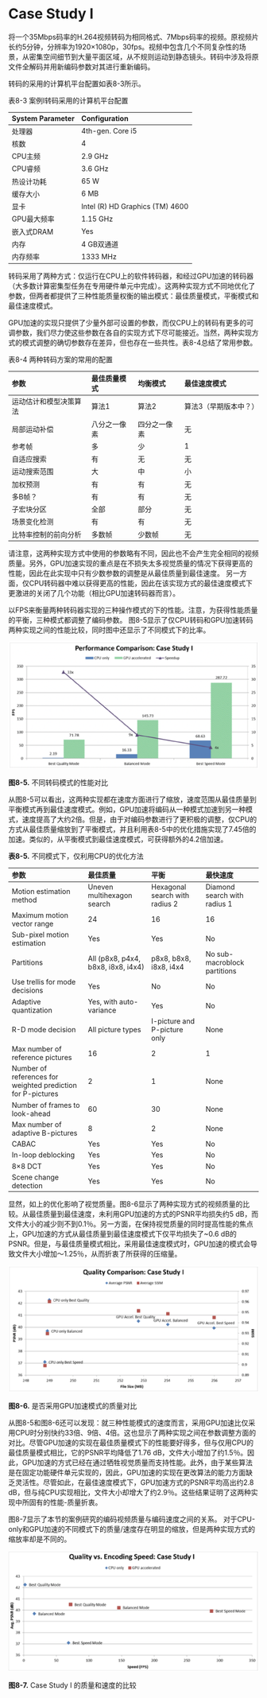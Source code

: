 # Case Study I
将一个35Mbps码率的H.264视频转码为相同格式、7Mbps码率的视频。原视频片长约5分钟，分辨率为1920×1080p，30fps。视频中包含几个不同复杂性的场景，从密集空间细节到大量平面区域，从不规则运动到静态镜头。转码中涉及将原文件全解码并用新编码参数对其进行重新编码。

转码的采用的计算机平台配置如表8-3所示。

表8-3 案例I转码采用的计算机平台配置

|System Parameter|Configuration| 
|:--------|:--------|
| 处理器 |4th-gen. Core i5|
| 核数 |  4  |
|CPU主频| 2.9 GHz  |
|CPU睿频| 3.6 GHz |
|热设计功耗| 65 W  |
|缓存大小| 6 MB  |
|显卡| Intel (R) HD Graphics (TM) 4600|
|GPU最大频率|1.15 GHz|
|嵌入式DRAM |Yes|
|内存|4 GB双通道|
|内存频率|1333 MHz| 

转码采用了两种方式：仅运行在CPU上的软件转码器，和经过GPU加速的转码器（大多数计算密集型任务在专用硬件单元中完成）。这两种实现方式不同地优化了参数，但两者都提供了三种性能质量权衡的输出模式：最佳质量模式，平衡模式和最佳速度模式。

GPU加速的实现只提供了少量外部可设置的参数，而仅CPU上的转码有更多的可调参数，我们尽力使这些参数在各自的实现方式下尽可能接近。当然，两种实现方式的模式调整的确切参数存在差异，但也存在一些共性。表8-4总结了常用参数。

表8-4 两种转码方案的常用的配置

|参数|最佳质量模式|均衡模式|最佳速度模式|
|:--------|:--------|:--------|:--------|
| 运动估计和模型决策算法 | 算法1 | 算法2 | 算法3（早期版本中？） |
| 局部运动补偿 | 八分之一像素 | 四分之一像素 | 无 |
| 参考帧 | 多 | 少 | 1 |
| 自适应搜索 | 有 | 无 | 无 |
| 运动搜索范围 | 大 | 中 | 小 |
| 加权预测 | 有 | 有 | 无 |
| 多B帧？ | 有 | 有 | 无  |
| 子宏块分区 | 全部 | 部分 | 无 |
| 场景变化检测 | 有 | 有 | 无 | 
| 比特率控制的前向分析 | 多数帧 | 少数帧 | 无 |

请注意，这两种实现方式中使用的参数略有不同，因此也不会产生完全相同的视频质量。另外，GPU加速实现的重点是在不损失太多视觉质量的情况下获得更高的性能，因此在此实现中只有少数参数的调整是从最佳质量到最佳速度。 另一方面，仅CPU转码器中难以获得更高的性能，因此在该实现方式的最佳速度模式下更激进的关闭了几个功能（相比GPU加速转码器而言）。

以FPS来衡量两种转码器实现的三种操作模式的下的性能。注意，为获得性能质量的平衡，三种模式都调整了编码参数。 图8-5显示了仅CPU转码和GPU加速转码两种实现之间的性能比较，同时图中还显示了不同模式下的比率。

![](../images/8_5.png)

**图8-5.** 不同转码模式的性能对比

从图8-5可以看出，这两种实现都在速度方面进行了缩放，速度范围从最佳质量到平衡模式再到最佳速度模式。例如，GPU加速将编码从一种模式加速到另一种模式，速度提高了大约2倍。但是，由于对编码参数进行了更积极的调整，仅CPU的方式从最佳质量缩放到了平衡模式，并且利用表8-5中的优化措施实现了7.45倍的加速。类似的，从平衡模式到最佳速度模式，可获得额外的4.2倍加速。

**表8-5.** 不同模式下，仅利用CPU的优化方法

| 参数 | 最佳质量  | 平衡 | 最快速度 |
|:---|:---|:---|:---|
| Motion estimation method  | Uneven multihexagon search  | Hexagonal search with radius 2  | Diamond search with radius 1  |
| Maximum motion vector range  | 24  | 16  | 16  |
| Sub-pixel motion estimation  | Yes  | Yes  | No  |
| Partitions  | All (p8x8, p4x4, b8x8, i8x8, i4x4)  | p8x8, b8x8, i8x8, i4x4  | No sub-macroblock partitions  |
| Use trellis for mode decisions  | Yes  | No  | No  |
| Adaptive quantization  | Yes, with auto-variance  | Yes  | No  |
| R-D mode decision  | All picture types  | I-picture and P-picture only  | None  |
| Max number of reference pictures | 16  |  2 |  1 |
| Number of references for weighted prediction for P-pictures  |  2 |  1 |  None |
|  Number of frames to look-ahead | 60  | 30  | None  |
| Max number of adaptive B-pictures  | 8  |  2 |  None |
| CABAC  | Yes  | Yes  |  No |
| In-loop deblocking | Yes  | Yes | No  |
| 8×8 DCT  | Yes  | Yes  | No  |
| Scene change detection  | Yes  | Yes  | No  |

显然，如上的优化影响了视觉质量。图8-6显示了两种实现方式的视频质量的比较。从最佳质量到最佳速度，未利用GPU加速的方式的PSNR平均损失约5 dB，而文件大小的减少则不到0.1％。另一方面，在保持视觉质量的同时提高性能的焦点上，GPU加速的方式从最佳质量到最佳速度模式下仅平均损失了~0.6 dB的PSNR。但是，与最佳质量模式相比，采用最佳速度模式时，GPU加速的模式会导致文件大小增加〜1.25％，从而折衷了所获得的压缩量。

![](../images/8_6.png)

**图8-6.** 是否采用GPU加速模式的质量对比

从图8-5和图8-6还可以发现：就三种性能模式的速度而言，采用GPU加速比仅采用CPU时分别快约33倍、9倍、4倍。这也显示了两种实现之间在参数调整方面的对比。尽管GPU加速的实现在最佳质量模式下的性能要好得多，但与仅用CPU的最佳质量模式相比，它的PSNR平均降低了1.76 dB，文件大小增加了约1.5％。因此，GPU加速的方式已经在通过牺牲视觉质量而支持性能。此外，由于某些算法是在固定功能硬件单元实现的，因此，GPU加速的实现在更改算法的能力方面缺乏灵活性。尽管如此，在最佳速度模式下，GPU加速方式的PSNR平均高出约2.8 dB，但与纯CPU实现相比，文件大小却增大了约2.9％。这些结果证明了这两种实现中所固有的性能-质量折衷。

图8-7显示了本节的案例研究的编码视频质量与编码速度之间的关系。 对于CPU-only和GPU加速的不同模式下的质量/速度存在明显的缩放，但是两种实现方式的缩放率却是不同的。

![](../images/8_7.png)

**图8-7.** Case Study I 的质量和速度的比较








